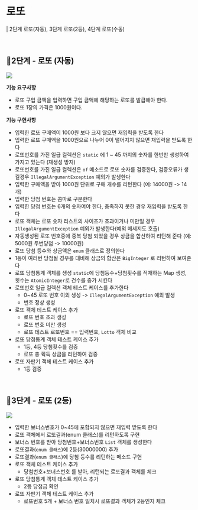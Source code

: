 # 로또

| 2단계 로또(자동), 3단계 로또(2등), 4단계 로또(수동)

<br>

## 📍**2단계 - 로또 (자동)**

![](https://i.ibb.co/wrVV1sG/image.png)

**기능 요구사항**
- 로또 구입 금액을 입력하면 구입 금액에 해당하는 로또를 발급해야 한다.
- 로또 1장의 가격은 1000원이다.

**기능 구현사항**
- 입력한 로또 구매액이 1000원 보다 크지 않으면 재입력을 받도록 한다
- 입력한 로또 구매액을 1000원으로 나누어 0이 떨어지지 않으면 재입력을 받도록 한다
- 로또번호를 가진 일급 컬렉션은 `static` 에 1 ~ 45 까지의 숫자를 한번만 생성하여 가지고 있는다 (재생성 방지)
- 로또번호를 가진 일급 컬렉션은 `of` 메소드로 로또 숫자를 검증한다, 검증오류가 생길경우 `IllegalArgumentException` 예외가 발생한다
- 입력한 구매액을 받아 1000원 단위로 구매 개수를 리턴한다 (예: 14000원 -> 14개)
- 입력한 당첨 번호는 콤마로 구분한다
- 입력한 당첨 번호는 6개의 숫자여야 한다, 충족하지 못한 경우 재입력을 받도록 한다
- 로또 객체는 로또 숫자 리스트의 사이즈가 초과이거나 미만일 경우 `IllegalArgumentException` 예외가 발생한다(예외 메세지도 호출)
- 자동생성된 로또 번호중에 중복 당첨 되었을 경우 상금을 합산하여 리턴해 준다 (예: 5000원 두번당첨 -> 10000원)
- 로또 당첨 등수와 상금액은 `enum` 클래스로 정의한다
- 1등이 여러번 당첨될 경우를 대비해 상금의 합산은 `BigInteger` 로 리턴하여 보여준다
- 로또 당첨통계 객체를 생성 `static`에 당첨등수+당첨횟수를 적재하는 Map 생성, 횟수는 `AtomicInteger`로 건수를 증가 시킨다
- 로또번호 일급 컬렉션 객체 테스트 케이스를 추가한다
  - 0~45 로또 번호 이외 생성 -> `IllegalArgumentException` 예외 발생
  - 번호 정상 생성
- 로또 객체 테스트 케이스 추가
  - 로또 번호 초과 생성
  - 로또 번호 미만 생성
  - 로또 테스트 로또번호 == 입력번호, `Lotto` 객체 비교
- 로또 당첨통계 객체 테스트 케이스 추가
  - 1등, 4등 당첨횟수를 검증
  - 로또 총 획득 상금을 리턴하여 검증
- 로또 자판기 객체 테스트 케이스 추가
  - 1등 검증

<br>

## 📍**3단계 - 로또 (2등)**

![](https://i.ibb.co/wrVV1sG/image.png)

- 입력한 보너스번호가 0~45에 포함되지 않으면 재입력 받도록 한다
- 로또 객체에서 로또결과(enum 클래스)를 리턴하도록 구현
- 보너스 번호를 받아 당첨번호+보너스번호 `List` 객체를 생성한다
- 로또결과(`enum 클래스`)에 2등(30000000) 추가
- 로또결과(`enum 클래스`)에 당첨 등수를 리턴하는 메소드 구현
- 로또 객체 테스트 케이스 추가
  - 당첨번호+보너스번호 를 받아, 리턴되는 로또결과 객체를 체크
- 로또 당첨통계 객체 테스트 케이스 추가
  - 2등 당첨금 확인
- 로또 자판기 객체 테스트 케이스 추가
  - 로또번호 5개 + 보너스 번호 일치시 로또결과 객체가 2등인지 체크
